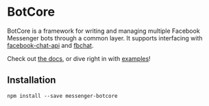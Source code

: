 # BotCore

BotCore is a framework for writing and managing multiple Facebook Messenger bots through a common layer. It supports interfacing with [facebook-chat-api](https://github.com/Schmavery/facebook-chat-api) and [fbchat](https://github.com/carpedm20/fbchat/).

Check out [the docs](/docs/index.html), or dive right in with [examples](/examples)!

## Installation

```
npm install --save messenger-botcore
```
